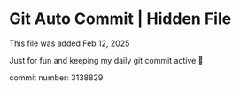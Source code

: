 # Git Auto Commit | Hidden File

This file was added Feb 12, 2025

Just for fun and keeping my daily git commit active 🤪

commit number: 3138829
